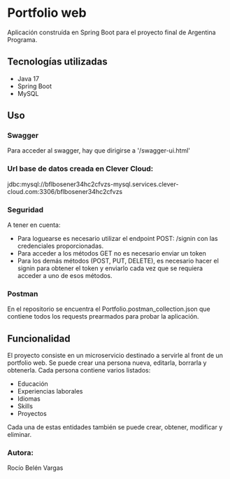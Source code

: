 # Portfolio web

Aplicación construída en Spring Boot para el proyecto final de Argentina Programa.

## Tecnologías utilizadas
- Java 17
- Spring Boot
- MySQL


## Uso

### Swagger
Para acceder al swagger, hay que dirigirse a '/swagger-ui.html'

### Url base de datos creada en Clever Cloud:

jdbc:mysql://bflbosener34hc2cfvzs-mysql.services.clever-cloud.com:3306/bflbosener34hc2cfvzs

### Seguridad
A tener en cuenta:

- Para loguearse es necesario utilizar el endpoint POST: /signin con las credenciales proporcionadas.
- Para acceder a los métodos GET no es necesario enviar un token
- Para los demás métodos (POST, PUT, DELETE), es necesario hacer el signin para obtener el token y enviarlo cada vez que se requiera acceder a uno de esos métodos.

### Postman
En el repositorio se encuentra el Portfolio.postman_collection.json que contiene todos los requests prearmados para probar la aplicación.


## Funcionalidad
El proyecto consiste en un microservicio destinado a servirle al front de un portfolio web. Se puede crear una persona nueva, editarla, borrarla y obtenerla.
Cada persona contiene varios listados: 
- Educación
- Experiencias laborales
- Idiomas
- Skills
- Proyectos

Cada una de estas entidades también se puede crear, obtener, modificar y eliminar.


### Autora:

Rocío Belén Vargas